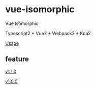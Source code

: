 # vue-isomorphic
Vue Isomorphic

Typescript2 + Vue2 + Webpack2 + Koa2

[Usage](https://github.com/devlee/vue-isomorphic/blob/master/doc/usage.md)

## feature

[v1.1.0](https://github.com/devlee/vue-isomorphic/blob/master/doc/v1.1.0.md)

[v1.0.0](https://github.com/devlee/vue-isomorphic/blob/master/doc/v1.0.0.md)
